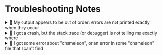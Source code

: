 # Troubleshooting Notes

<details>
<summary>🔵 My output appears to be out of order: errors are not printed exactly when they occur</summary>

If you redirect `stdout` and `stderr` to a file, you may notice that `stderr` lines are out-of-order with respect to the `stdout` lines; for example:
```bash
myAnalysisProgram                    # stdout and stderr print when they happen; ordering appears correct

myAnalysisProgram |& tee output.txt  # stderr prints when it happens, but stdout only prints when its buffer is full;
                                     # ordering appears mixed up
```
To redirect output to a file with the ordering preserved, run your executable with `stdout` unbuffered:
```bash
stdbuf -o0 myAnalysisProgram |& tee output.txt
```

> [!NOTE]
> `stdbuf` on macOS may be installed as `gstdbuf`, from the Homebrew package `coreutils`.
</details>

<details>
<summary>🔵 I got a crash, but the stack trace (or debugger) is not telling me exactly where</summary>

Enable debugging symbols by setting the Iguana build option `buildtype` to `'debug'`, then rebuild.
Assuming you're in your build directory, run:
```bash
meson configure -Dbuildtype=debug
```
Then rebuild (`meson compile` and/or `meson install`).

Remember to revert this change and rebuild/re-install, so that Iguana runs with
full optimization when you are processing large data sets (`-Dbuildtype=release`).
</details>

<details>
<summary>🔵 I got some error about "chameleon", or an error in some "chameleon" file that I can't find</summary>

[Chameleon is a code generator](/src/chameleon) to automatically create
`iguana` bindings for programming languages other than C++. All generated code
is produced in your build directory. If you have issues with Chameleon, either:
- an `Action.yaml` file is not correct
- something is wrong with `chameleon`

In either case, open an issue or contact the maintainers.
</details>
